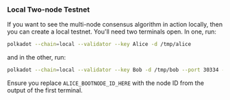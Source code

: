 
### Local Two-node Testnet

If you want to see the multi-node consensus algorithm in action locally, then
you can create a local testnet. You'll need two terminals open. In one, run:

```bash
polkadot --chain=local --validator --key Alice -d /tmp/alice
```

and in the other, run:

```bash
polkadot --chain=local --validator --key Bob -d /tmp/bob --port 30334 --bootnodes '/ip4/127.0.0.1/tcp/30333/p2p/ALICE_BOOTNODE_ID_HERE'
```

Ensure you replace `ALICE_BOOTNODE_ID_HERE` with the node ID from the output of
the first terminal.
